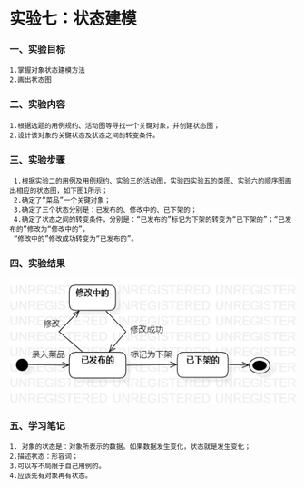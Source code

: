 # 实验七：状态建模

### 一、实验目标
    1.掌握对象状态建模方法
    2.画出状态图
    

### 二、实验内容
    1.根据选题的用例规约、活动图等寻找一个关键对象，并创建状态图；
    2.设计该对象的关键状态及状态之间的转变条件。
       
 ### 三、实验步骤
     1.根据实验二的用例及用例规约、实验三的活动图，实验四实验五的类图、实验六的顺序图画出相应的状态图，如下图1所示；
     2.确定了“菜品”一个关键对象；
     3.确定了三个状态分别是：已发布的、修改中的、已下架的；
     4.确定了状态之间的转变条件，分别是：“已发布的”标记为下架的转变为“已下架的”；“已发布的”修改为“修改中的”，
     “修改中的”修改成功转变为“已发布的”。
     
     
     

### 四、实验结果

  ![状态图1](./Lab7_状态图.jpg)
  
 ### 五、学习笔记
    1. 对象的状态是：对象所表示的数据。如果数据发生变化，状态就是发生变化；
    2.描述状态：形容词；
    3.可以写不局限于自己用例的。
    4.应该先有对象再有状态。
